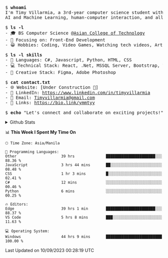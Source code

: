 <pre>
$ <strong>whoami</strong>
I'm Timy Villarmia, a 3rd-year computer science student with a wide range of interests in software engineering, 
AI and Machine Learning, human-computer interaction, and all things tech.
  
$ <strong>ls -l</strong>
- 🎓 BS Computer Science <a href="https://act.edu.ph/">@Asian College of Technology</a>  
- 🔭 Focusing on: Front-End Development
- 😀 Hobbies: Coding, Video Games, Watching tech videos, Arts

$ <strong>ls -l skills</strong>
- 👾 Languages: C#, Javascript, Python, HTML, CSS
- 💻 Technical Stack: React, .Net, MSSQL Server, Bootstrap, Vite, Git
- 🎨 Creative Stack: Figma, Adobe Photoshop

$ <strong>cat contact.txt</strong>
- 🌐 Website: [Under Construction 🚧]
- 💼 LinkedIn: <a href="https://www.linkedin.com/in/timyvillarmia">https://www.linkedin.com/in/timyvillarmia</a>  
- 📧 Email: <a href="mailto: Timyvillarmia@gmail.com">Timyvillarmia@gmail.com</a>  
- 🔗 Links: <a href="https://bio.link/ymmtyy">https://bio.link/ymmtyy</a>  

$ <strong>echo</strong> "Let's connect and collaborate on exciting projects!"
</pre>

<!-- - 🌐 Website: [Your Personal Website]
 -->
<!-- $ <strong>history</strong>
- Bachelor's in Computer Science
- Intern at [Company Name]
- Contributed to [Open Source Project] -->
<details>
<summary>Github Stats</summary>

<table align="center" width="100%"> 
  <tr> 
    <td align="center" colspan="2"> 
     <img src="https://github-profile-summary-cards.vercel.app/api/cards/profile-details?username=TimyVillarmia&theme=dark"/>
    </td> 
  </tr> 
   <tr> 
    <td align="center"> 
       <img src="https://github-readme-stats.vercel.app/api?username=TimyVillarmia&show_icons=true&theme=dark" />
    </td> 
    <td align="center">
      <img src="https://github-readme-stats.vercel.app/api/top-langs/?username=TimyVillarmia&layout=compact&count_private=true&theme=dark"/>
    </td> 
   </tr> 
</table>

</details>

<!--START_SECTION:waka-->
📊 **This Week I Spent My Time On** 

```text
🕑︎ Time Zone: Asia/Manila

💬 Programming Languages: 
Other                    39 hrs              ██████████████████████░░░   88.36 % 
JavaScript               3 hrs 44 mins       ██░░░░░░░░░░░░░░░░░░░░░░░   08.48 % 
CSS                      1 hr 3 mins         █░░░░░░░░░░░░░░░░░░░░░░░░   02.41 % 
C#                       12 mins             ░░░░░░░░░░░░░░░░░░░░░░░░░   00.46 % 
Python                   6 mins              ░░░░░░░░░░░░░░░░░░░░░░░░░   00.25 % 

🔥 Editors: 
Edge                     39 hrs 1 min        ██████████████████████░░░   88.37 % 
VS Code                  5 hrs 8 mins        ███░░░░░░░░░░░░░░░░░░░░░░   11.63 % 

💻 Operating System: 
Windows                  44 hrs 9 mins       █████████████████████████   100.00 % 
```


 Last Updated on 10/09/2023 00:28:19 UTC
<!--END_SECTION:waka--> 




                                                                                                           
                                                               
                                                                                                     


